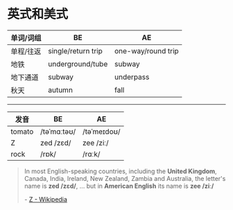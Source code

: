 # 英式和美式

| 单词/词组 | BE                 | AE                 |
| --------- | ------------------ | ------------------ |
| 单程/往返 | single/return trip | one-way/round trip |
| 地铁      | underground/tube   | subway             |
| 地下通道  | subway             | underpass          |
| 秋天      | autumn             | fall               |

---

| 发音                  | BE          | AE          |
| --------------------- | ----------- | ----------- |
| tomato                | /təˈmɑːtəʊ/ | /təˈmeɪdoʊ/ |
| <span id="z">Z</span> | zed /zɛd/   | zee /ziː/   |
| rock                  | /rɒk/       | /rɑːk/      |

> In most English-speaking countries, including the **United Kingdom**, Canada, India, Ireland, New Zealand, Zambia and Australia, the letter's name is **zed /zɛd/**, ... but in **American English** its name is **zee /ziː/**
> 
> \- [Z - Wikipedia](https://en.wikipedia.org/wiki/Z)

<!-- TODO 专门搜一下应该已经有很好的总结 -->
